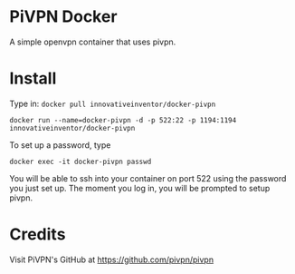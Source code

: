 # PiVPN Docker
A simple openvpn container that uses pivpn.

# Install
Type in:
 `docker pull innovativeinventor/docker-pivpn`

`docker run --name=docker-pivpn -d -p 522:22 -p 1194:1194 innovativeinventor/docker-pivpn`

To set up a password, type

`docker exec -it docker-pivpn passwd`

You will be able to ssh into your container on port 522 using the password you just set up. The moment you log in, you will be prompted to setup pivpn.

# Credits

Visit PiVPN's GitHub at https://github.com/pivpn/pivpn